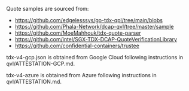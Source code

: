 Quote samples are sourced from:

- https://github.com/edgelesssys/go-tdx-qpl/tree/main/blobs
- https://github.com/Phala-Network/dcap-qvl/tree/master/sample
- https://github.com/MoeMahhouk/tdx-quote-parser
- https://github.com/intel/SGX-TDX-DCAP-QuoteVerificationLibrary
- https://github.com/confidential-containers/trustee

tdx-v4-gcp.json is obtained from Google Cloud following instructions
in qvl/ATTESTATION-GCP.md.

tdx-v4-azure is obtained from Azure following instructions
in qvl/ATTESTATION.md.

